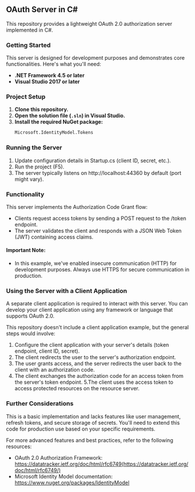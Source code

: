 ## OAuth Server in C#

This repository provides a lightweight OAuth 2.0 authorization server implemented in C#. 

### Getting Started

This server is designed for development purposes and demonstrates core functionalities. Here's what you'll need:

* **.NET Framework 4.5 or later**
* **Visual Studio 2017 or later**

### Project Setup

1. **Clone this repository.**
2. **Open the solution file (`.sln`) in Visual Studio.**
3. **Install the required NuGet package:**
   ```bash
   Microsoft.IdentityModel.Tokens

### Running the Server

1. Update configuration details in Startup.cs (client ID, secret, etc.).
2. Run the project (F5).
3. The server typically listens on http://localhost:44360 by default (port might vary).

### Functionality

This server implements the Authorization Code Grant flow:

* Clients request access tokens by sending a POST request to the /token endpoint.
* The server validates the client and responds with a JSON Web Token (JWT) containing access claims.

#### Important Note:

* In this example, we've enabled insecure communication (HTTP) for development purposes. Always use HTTPS for secure communication in production.

### Using the Server with a Client Application

A separate client application is required to interact with this server. You can develop your client application using any framework or language that supports OAuth 2.0.

This repository doesn't include a client application example, but the general steps would involve:

1. Configure the client application with your server's details (token endpoint, client ID, secret).
2. The client redirects the user to the server's authorization endpoint.
3. The user grants access, and the server redirects the user back to the client with an authorization code.
4. The client exchanges the authorization code for an access token from the server's token endpoint.
5.The client uses the access token to access protected resources on the resource server.

### Further Considerations

This is a basic implementation and lacks features like user management, refresh tokens, and secure storage of secrets. You'll need to extend this code for production use based on your specific requirements.

For more advanced features and best practices, refer to the following resources:

* OAuth 2.0 Authorization Framework: https://datatracker.ietf.org/doc/html/rfc6749(https://datatracker.ietf.org/doc/html/rfc6749/)
* Microsoft Identity Model documentation: https://www.nuget.org/packages/IdentityModel
